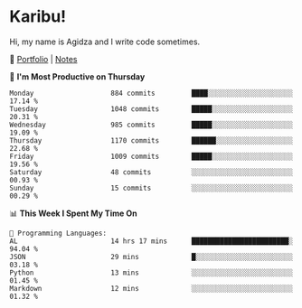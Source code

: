 # Karibu!
Hi, my name is Agidza and I write code sometimes.

🫧 [Portfolio](https://lynnagidza.github.io/) | [Notes](https://medium.com/me/stories/public)

<!--START_SECTION:waka-->
📅 **I'm Most Productive on Thursday** 

```text
Monday                   884 commits         ████░░░░░░░░░░░░░░░░░░░░░   17.14 % 
Tuesday                  1048 commits        █████░░░░░░░░░░░░░░░░░░░░   20.31 % 
Wednesday                985 commits         █████░░░░░░░░░░░░░░░░░░░░   19.09 % 
Thursday                 1170 commits        ██████░░░░░░░░░░░░░░░░░░░   22.68 % 
Friday                   1009 commits        █████░░░░░░░░░░░░░░░░░░░░   19.56 % 
Saturday                 48 commits          ░░░░░░░░░░░░░░░░░░░░░░░░░   00.93 % 
Sunday                   15 commits          ░░░░░░░░░░░░░░░░░░░░░░░░░   00.29 % 
```


📊 **This Week I Spent My Time On** 

```text
💬 Programming Languages: 
AL                       14 hrs 17 mins      ████████████████████████░   94.04 % 
JSON                     29 mins             █░░░░░░░░░░░░░░░░░░░░░░░░   03.18 % 
Python                   13 mins             ░░░░░░░░░░░░░░░░░░░░░░░░░   01.45 % 
Markdown                 12 mins             ░░░░░░░░░░░░░░░░░░░░░░░░░   01.32 % 
```


<!--END_SECTION:waka-->
<!--#### 💟 **Digital Swag**
[![@agidza's Holopin board](https://holopin.me/agidza)](https://holopin.io/@agidza)

